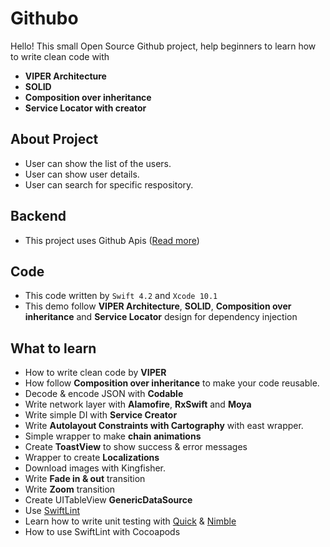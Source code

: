 # Githubo


Hello!
This small Open Source Github project, help beginners to learn how to write clean code with 
* **VIPER Architecture**
* **SOLID**
* **Composition over inheritance** 
* **Service Locator with creator** 

## About Project
- User can show the list of the users.
- User can show user details.
- User can search for specific respository.

## Backend
- This project uses Github Apis ([Read more](https://developer.github.com/v3/))

## Code
- This code written by `Swift 4.2` and `Xcode 10.1`
- This demo follow **VIPER Architecture**, **SOLID**, **Composition over inheritance** and **Service Locator** design for dependency injection


## What to learn
- How to write clean code by **VIPER**
- How follow **Composition over inheritance** to make your code reusable.
- Decode & encode JSON with **Codable**
- Write network layer with **Alamofire**, **RxSwift** and **Moya**
- Write simple DI with **Service Creator**
- Write **Autolayout Constraints with Cartography** with east wrapper.
- Simple wrapper to make **chain animations**
- Create **ToastView** to show success & error messages
- Wrapper to create **Localizations**
- Download images with Kingfisher.
- Write **Fade in & out** transition 
- Write **Zoom** transition 
- Create UITableView **GenericDataSource** 
- Use [SwiftLint](https://github.com/realm/SwiftLint) 
- Learn how to write unit testing with [Quick](https://github.com/Quick/Quick) & [Nimble](https://github.com/Quick/Nimble)
- How to use SwiftLint with Cocoapods
